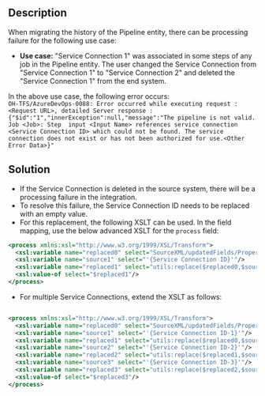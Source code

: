 ## Description

When migrating the history of the Pipeline entity, there can be processing failure for the following use case:

- **Use case:** "Service Connection 1" was associated in some steps of any job in the Pipeline entity. The user changed the Service Connection from "Service Connection 1" to "Service Connection 2" and deleted the "Service Connection 1" from the end system.  

In the above use case, the following error occurs:  
`OH-TFS/AzureDevOps-0088: Error occurred while executing request : <Request URL>, detailed Server response : {"$id":"1","innerException":null,"message":"The pipeline is not valid. Job <Job>: Step  input <Input Name> references service connection <Service Connection ID> which could not be found. The service connection does not exist or has not been authorized for use.<Other Error Data>}"`

## Solution

- If the Service Connection is deleted in the source system, there will be a processing failure in the integration.
- To resolve this failure, the Service Connection ID needs to be replaced with an empty value.
- For this replacement, the following XSLT can be used. In the field mapping, use the below advanced XSLT for the `process` field:

```xml
<process xmlns:xsl="http://www.w3.org/1999/XSL/Transform">
  <xsl:variable name="replaced0" select="SourceXML/updatedFields/Property/process"/>	
  <xsl:variable name="source1" select="'{Service Connection ID}'"/>
  <xsl:variable name="replaced1" select="utils:replace($replaced0,$source1,&#39;&#39;)"/>	
  <xsl:value-of select="$replaced1"/>
</process>
```
- For multiple Service Connections, extend the XSLT as follows:

```xml

<process xmlns:xsl="http://www.w3.org/1999/XSL/Transform">
  <xsl:variable name="replaced0" select="SourceXML/updatedFields/Property/process"/>	
  <xsl:variable name="source1" select="'{Service Connection ID-1}'"/>
  <xsl:variable name="replaced1" select="utils:replace($replaced0,$source1,&#39;&#39;)"/>
  <xsl:variable name="source2" select="'{Service Connection ID-2}'"/>
  <xsl:variable name="replaced2" select="utils:replace($replaced1,$source2,&#39;&#39;)"/>
  <xsl:variable name="source3" select="'{Service Connection ID-3}'"/>
  <xsl:variable name="replaced3" select="utils:replace($replaced2,$source3,&#39;&#39;)"/>
  <xsl:value-of select="$replaced3"/>
</process>
```
